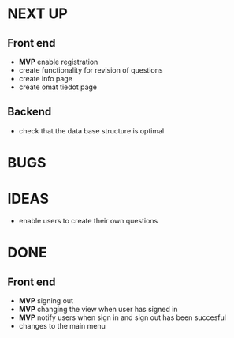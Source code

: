 # NEXT UP

## Front end

- **MVP** enable registration
- create functionality for revision of questions
- create info page
- create omat tiedot page

## Backend

- check that the data base structure is optimal

# BUGS

# IDEAS

- enable users to create their own questions

# DONE

## Front end

- **MVP** signing out
- **MVP** changing the view when user has signed in
- **MVP** notify users when sign in and sign out has been succesful
- changes to the main menu
